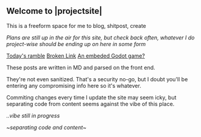 
## Welcome to |projectsite|

This is a freeform space for me to blog, shitpost, create

*Plans are still up in the air for this site, but check back often, whatever I do project-wise should be ending up on here in some form*

[Today's ramble](rambles/12_31_2023.md)
[Broken Link](asdf/12_31_2023.md)
[An embeded Godot game?](goblin_camp.md)

These posts are written in MD and parsed on the front end.

They're not even sanitized. That's a security no-go, but I doubt you'll be entering any compromising info here so it's whatever.

Commiting changes every time I update the site may seem icky, but separating code from content seems against the vibe of this place.

*..vibe still in progress*

~*separating code and content*~